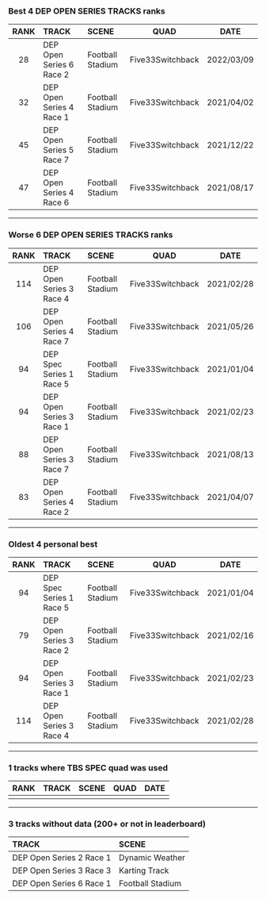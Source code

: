 ### Best 4 DEP OPEN SERIES TRACKS ranks
|RANK|TRACK|SCENE|QUAD|DATE|
|:---:|:---|:---|:---:|:---:|
|28|DEP Open Series 6 Race 2|Football Stadium|Five33Switchback|2022/03/09|
|32|DEP Open Series 4 Race 1|Football Stadium|Five33Switchback|2021/04/02|
|45|DEP Open Series 5 Race 7|Football Stadium|Five33Switchback|2021/12/22|
|47|DEP Open Series 4 Race 6|Football Stadium|Five33Switchback|2021/08/17|
---
### Worse 6 DEP OPEN SERIES TRACKS ranks
|RANK|TRACK|SCENE|QUAD|DATE|
|:---:|:---|:---|:---:|:---:|
|114|DEP Open Series 3 Race 4|Football Stadium|Five33Switchback|2021/02/28|
|106|DEP Open Series 4 Race 7|Football Stadium|Five33Switchback|2021/05/26|
|94|DEP Spec Series 1 Race 5|Football Stadium|Five33Switchback|2021/01/04|
|94|DEP Open Series 3 Race 1|Football Stadium|Five33Switchback|2021/02/23|
|88|DEP Open Series 3 Race 7|Football Stadium|Five33Switchback|2021/08/13|
|83|DEP Open Series 4 Race 2|Football Stadium|Five33Switchback|2021/04/07|
---
### Oldest 4 personal best
|RANK|TRACK|SCENE|QUAD|DATE|
|:---:|:---|:---|:---:|:---:|
|94|DEP Spec Series 1 Race 5|Football Stadium|Five33Switchback|2021/01/04|
|79|DEP Open Series 3 Race 2|Football Stadium|Five33Switchback|2021/02/16|
|94|DEP Open Series 3 Race 1|Football Stadium|Five33Switchback|2021/02/23|
|114|DEP Open Series 3 Race 4|Football Stadium|Five33Switchback|2021/02/28|
---
### 1 tracks where TBS SPEC quad was used
|RANK|TRACK|SCENE|QUAD|DATE|
|:---:|:---|:---|:---:|:---:|
||||||
---
### 3 tracks without data (200+ or not in leaderboard)
|TRACK|SCENE|
|:---|:---|
|DEP Open Series 2 Race 1|Dynamic Weather|
|DEP Open Series 3 Race 3|Karting Track|
|DEP Open Series 6 Race 1|Football Stadium|
